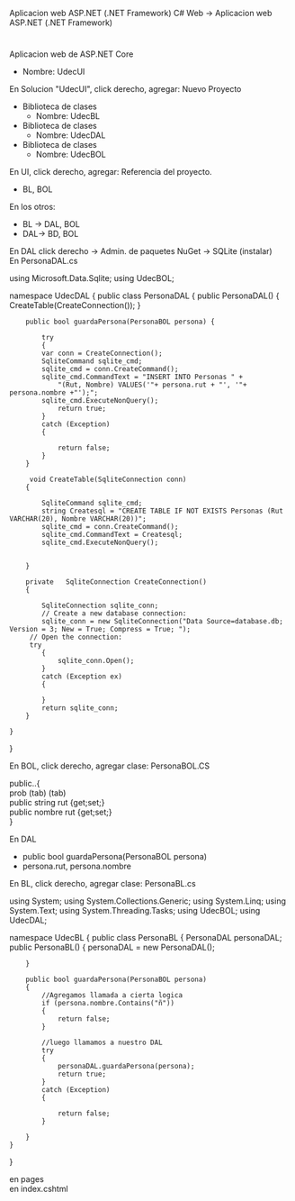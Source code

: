 Aplicacion web ASP.NET (.NET Framework)
C# Web -> Aplicacion web ASP.NET (.NET Framework)
#
Aplicacion web de ASP.NET Core  
 - Nombre: UdecUI  

En Solucion "UdecUI", click derecho, agregar: Nuevo Proyecto
- Biblioteca de clases  
  - Nombre: UdecBL
- Biblioteca de clases  
  - Nombre: UdecDAL
- Biblioteca de clases  
  - Nombre: UdecBOL

En UI, click derecho, agregar: Referencia del proyecto.
- BL, BOL

En los otros:
- BL -> DAL, BOL
- DAL-> BD, BOL

En DAL click derecho -> Admin. de paquetes NuGet -> SQLite (instalar)  
En PersonaDAL.cs  

using Microsoft.Data.Sqlite;
using UdecBOL;

namespace UdecDAL
{
    public class PersonaDAL
    {
        public PersonaDAL() {
            CreateTable(CreateConnection());
        }

        public bool guardaPersona(PersonaBOL persona) { 
        
            try
            {
            var conn = CreateConnection();
            SqliteCommand sqlite_cmd;
            sqlite_cmd = conn.CreateCommand();
            sqlite_cmd.CommandText = "INSERT INTO Personas " +
                "(Rut, Nombre) VALUES('"+ persona.rut + "', '"+ persona.nombre +"');";
            sqlite_cmd.ExecuteNonQuery();
                return true;
            }
            catch (Exception)
            {

                return false;
            }
        }

         void CreateTable(SqliteConnection conn)
        {

            SqliteCommand sqlite_cmd;
            string Createsql = "CREATE TABLE IF NOT EXISTS Personas (Rut VARCHAR(20), Nombre VARCHAR(20))";
            sqlite_cmd = conn.CreateCommand();
            sqlite_cmd.CommandText = Createsql;
            sqlite_cmd.ExecuteNonQuery();
         

        }

        private   SqliteConnection CreateConnection()
        {

            SqliteConnection sqlite_conn;
            // Create a new database connection:
            sqlite_conn = new SqliteConnection("Data Source=database.db; Version = 3; New = True; Compress = True; ");
         // Open the connection:
         try
            {
                sqlite_conn.Open();
            }
            catch (Exception ex)
            {

            }
            return sqlite_conn;
        }

    }
}

En BOL, click derecho, agregar clase: PersonaBOL.CS  

public..{  
prob (tab) (tab)  
public string rut {get;set;}    
public nombre rut {get;set;}  
}

En DAL  
 - public bool guardaPersona(PersonaBOL persona)
 - persona.rut, persona.nombre

En BL, click derecho, agregar clase: PersonaBL.cs

using System;
using System.Collections.Generic;
using System.Linq;
using System.Text;
using System.Threading.Tasks;
using UdecBOL;
using UdecDAL;

namespace UdecBL
{
    public class PersonaBL
    {
        PersonaDAL personaDAL;
        public PersonaBL()
        {
            personaDAL = new PersonaDAL();

        }

        public bool guardaPersona(PersonaBOL persona)
        {
            //Agregamos llamada a cierta logica
            if (persona.nombre.Contains("ñ"))
            {
                return false;
            }

            //luego llamamos a nuestro DAL
            try
            {
                personaDAL.guardaPersona(persona);
                return true;
            }
            catch (Exception)
            {

                return false;
            }

        }
    }
}

en pages  
en index.cshtml
